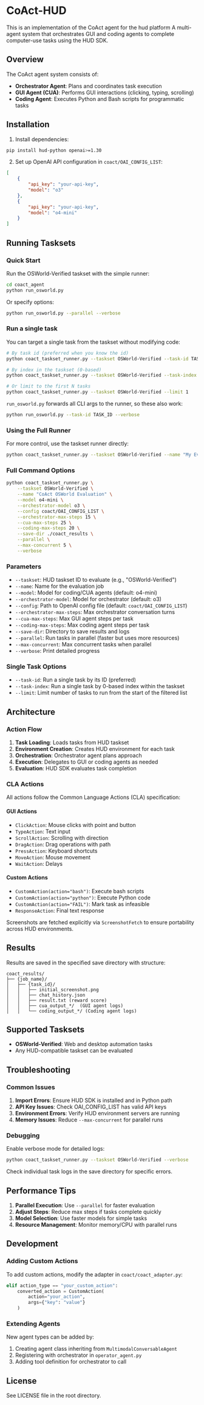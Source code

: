 # CoAct-HUD

This is an implementation of the CoAct agent for the hud platform
A multi-agent system that orchestrates GUI and coding agents to complete computer-use tasks using the HUD SDK.


## Overview

The CoAct agent system consists of:
- **Orchestrator Agent**: Plans and coordinates task execution
- **GUI Agent (CUA)**: Performs GUI interactions (clicking, typing, scrolling)
- **Coding Agent**: Executes Python and Bash scripts for programmatic tasks

## Installation

1. Install dependencies:
```bash
pip install hud-python openai>=1.30
```

2. Set up OpenAI API configuration in `coact/OAI_CONFIG_LIST`:
```json
[
    {
        "api_key": "your-api-key",
        "model": "o3"
    },
    {
        "api_key": "your-api-key", 
        "model": "o4-mini"
    }
]
```

## Running Tasksets

### Quick Start

Run the OSWorld-Verified taskset with the simple runner:
```bash
cd coact_agent
python run_osworld.py
```

Or specify options:
```bash
python run_osworld.py --parallel --verbose
```

### Run a single task

You can target a single task from the taskset without modifying code:
```bash
# By task id (preferred when you know the id)
python coact_taskset_runner.py --taskset OSWorld-Verified --task-id TASK_ID

# By index in the taskset (0-based)
python coact_taskset_runner.py --taskset OSWorld-Verified --task-index 0

# Or limit to the first N tasks
python coact_taskset_runner.py --taskset OSWorld-Verified --limit 1
```
`run_osworld.py` forwards all CLI args to the runner, so these also work:
```bash
python run_osworld.py --task-id TASK_ID --verbose
```

### Using the Full Runner

For more control, use the taskset runner directly:
```bash
python coact_taskset_runner.py --taskset OSWorld-Verified --name "My Evaluation"
```

### Full Command Options

```bash
python coact_taskset_runner.py \
    --taskset OSWorld-Verified \
    --name "CoAct OSWorld Evaluation" \
    --model o4-mini \
    --orchestrator-model o3 \
    --config coact/OAI_CONFIG_LIST \
    --orchestrator-max-steps 15 \
    --cua-max-steps 25 \
    --coding-max-steps 20 \
    --save-dir ./coact_results \
    --parallel \
    --max-concurrent 5 \
    --verbose
```

### Parameters

- `--taskset`: HUD taskset ID to evaluate (e.g., "OSWorld-Verified")
- `--name`: Name for the evaluation job
- `--model`: Model for coding/CUA agents (default: o4-mini)
- `--orchestrator-model`: Model for orchestrator (default: o3)
- `--config`: Path to OpenAI config file (default: `coact/OAI_CONFIG_LIST`)
- `--orchestrator-max-steps`: Max orchestrator conversation turns
- `--cua-max-steps`: Max GUI agent steps per task
- `--coding-max-steps`: Max coding agent steps per task
- `--save-dir`: Directory to save results and logs
- `--parallel`: Run tasks in parallel (faster but uses more resources)
- `--max-concurrent`: Max concurrent tasks when parallel
- `--verbose`: Print detailed progress

### Single Task Options

- `--task-id`: Run a single task by its ID (preferred)
- `--task-index`: Run a single task by 0-based index within the taskset
- `--limit`: Limit number of tasks to run from the start of the filtered list

## Architecture

### Action Flow

1. **Task Loading**: Loads tasks from HUD taskset
2. **Environment Creation**: Creates HUD environment for each task
3. **Orchestration**: Orchestrator agent plans approach
4. **Execution**: Delegates to GUI or coding agents as needed
5. **Evaluation**: HUD SDK evaluates task completion

### CLA Actions

All actions follow the Common Language Actions (CLA) specification:

#### GUI Actions
- `ClickAction`: Mouse clicks with point and button
- `TypeAction`: Text input
- `ScrollAction`: Scrolling with direction
- `DragAction`: Drag operations with path
- `PressAction`: Keyboard shortcuts
- `MoveAction`: Mouse movement
- `WaitAction`: Delays

#### Custom Actions
- `CustomAction(action="bash")`: Execute bash scripts
- `CustomAction(action="python")`: Execute Python code
- `CustomAction(action="FAIL")`: Mark task as infeasible
- `ResponseAction`: Final text response

Screenshots are fetched explicitly via `ScreenshotFetch` to ensure portability across HUD environments.

## Results

Results are saved in the specified save directory with structure:
```
coact_results/
├── {job_name}/
│   ├── {task_id}/
│   │   ├── initial_screenshot.png
│   │   ├── chat_history.json
│   │   ├── result.txt (reward score)
│   │   ├── cua_output_*/  (GUI agent logs)
│   │   └── coding_output_*/ (Coding agent logs)
```

## Supported Tasksets

- **OSWorld-Verified**: Web and desktop automation tasks
- Any HUD-compatible taskset can be evaluated

## Troubleshooting

### Common Issues

1. **Import Errors**: Ensure HUD SDK is installed and in Python path
2. **API Key Issues**: Check OAI_CONFIG_LIST has valid API keys
3. **Environment Errors**: Verify HUD environment servers are running
4. **Memory Issues**: Reduce `--max-concurrent` for parallel runs

### Debugging

Enable verbose mode for detailed logs:
```bash
python coact_taskset_runner.py --taskset OSWorld-Verified --verbose
```

Check individual task logs in the save directory for specific errors.

## Performance Tips

1. **Parallel Execution**: Use `--parallel` for faster evaluation
2. **Adjust Steps**: Reduce max steps if tasks complete quickly
3. **Model Selection**: Use faster models for simple tasks
4. **Resource Management**: Monitor memory/CPU with parallel runs

## Development

### Adding Custom Actions

To add custom actions, modify the adapter in `coact/coact_adapter.py`:

```python
elif action_type == "your_custom_action":
    converted_action = CustomAction(
        action="your_action",
        args={"key": "value"}
    )
```

### Extending Agents

New agent types can be added by:
1. Creating agent class inheriting from `MultimodalConversableAgent`
2. Registering with orchestrator in `operator_agent.py`
3. Adding tool definition for orchestrator to call

## License

See LICENSE file in the root directory.
